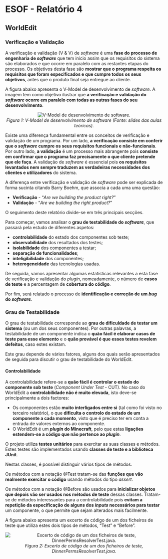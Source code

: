 # ESOF - Relatório 4
## WorldEdit

### Verificação e Validação

A verificação e validação (V & V) de *software* é uma __fase do processo de engenharia de *software*__ que tem início assim que os requisitos
do sistema são elaborados e que ocorre em paralelo com as restantes etapas do processo. Os objetivos desta fase são __mostrar que o 
programa respeita os requisitos que foram especificados e que cumpre todos os seus objetivos__, antes que o produto final seja entregue
ao cliente.

A figura abaixo apresenta o V-Model de desenvolvimento de *software*. A imagem tem como objetivo ilustrar que __a verificação e validação
do *software* ocorre em paralelo com todas as outras fases do seu desenvolvimento__.

<p align="center">
	<img src="resources/R4/v_model.png" alt="V-Model de desenvolvimento de software." />
	<em><br>Figura 1: V-Model de desenvolvimento de software (Fonte: slides das aulas teóricas).</em>
</p>

Existe uma diferença fundamental entre os conceitos de verificação e validação de um programa. Por um lado, __a verificação 
consiste em conferir que o *software* cumpre os seus requisitos funcionais e não-funcionais__. Por outro lado, __a validação__ 
é um processo mais abrangente pois __consiste em confirmar que o programa faz precisamente o que cliente pretende que ele faça__. 
A validação de *software* é essencial pois __os requisitos levantados nem sempre traduzem as verdadeiras necessidades dos clientes 
e utilizadores__ do sistema.

A diferença entre verificação e validação de *software* pode ser explicada de forma sucinta citando Barry Boehm, que associa 
a cada uma uma questão:

 * __Verificação__ - “*Are we building the product right?*”
 * __Validação__ - “*Are we building the right product?*”

O seguimento deste relatório divide-se em três principais secções.

Para começar, vamos analisar o __grau de testabilidade do *software*__, que passará pela estudo de diferentes aspetos:
 * __controlabilidade__ do estado dos componentes sob teste;
 * __observabilidade__ dos resultados dos testes;
 * __isolabilidade__ dos componentes a testar;
 * __separação de funcionalidades__;
 * __inteligibilidade__ dos componentes;
 * __heterogeneidade__ das tecnologias usadas.

De seguida, vamos apresentar algumas estatísticas relevantes a esta fase de verificação e validação do *plugin*, nomeadamente,
o número de __casos de teste__ e a percentagem de __cobertura do código__.

Por fim, será relatado o processo de __identificação e correção de um *bug* do *software*__.

### Grau de Testabilidade 

O grau de testabilidade corresponde ao __grau de dificuldade de testar um sistema__ (ou um dos seus componentes). 
Por outras palavras, a testabilidade de um componente indica o __quão fácil é elaborar casos de teste para esse elemento__ 
e o __quão provável é que esses testes revelem defeitos__, caso estes existam. 

Este grau depende de vários fatores, alguns dos quais serão apresentados de seguida para discutir o grau de testabilidade do WorldEdit.

#### Controlabilidade

A controlabilidade refere-se a __quão fácil é controlar o estado do componente sob teste__ (*Component Under Test* - CUT).
No caso do WorldEdit a __controlabilidade não é muito elevada__, isto deve-se principalmente a dois factores:
 * Os componentes estão __muito interligados entre si__ (tal como foi visto no terceiro relatório), o que __dificulta o controlo do 
estado de um componente a cada momento__, visto que é preciso ter em conta a entrada de valores externos ao componente.
 * O WorldEdit é um __*plugin* do Minecraft__, pelo que estas __ligações estendem-se a código que não pertence ao *plugin*__.

O projeto utiliza __testes unitários__ para exercitar as suas classes e métodos.  Estes testes são implementados usando __classes
de teste e a biblioteca JUnit__. 

Nestas classes, é possível distinguir vários tipos de métodos. 

Os métodos com a notação @Test tratam-se das __funções que vão realmente exercitar o código__ usando métodos do tipo *assert*. 

Os métodos com a notação @Before são usados para __inicializar objetos que depois vão ser usados nos métodos de teste__ dessas 
classes. Tratam-se de métodos interessantes para a controlabilidade pois __evitam a repetição da especificação de alguns dos 
*inputs* necessários para testar__ um componente, o que permite que sejam alterados mais facilmente.

A figura abaixo apresenta um excerto de código de um dos ficheiros de teste que utiliza estes dois tipos de métodos, “Test” e “Before”.

<p align="center">
	<img src="resources/R4/codigo_teste.png" alt="Excerto de código de um dos ficheiros de teste, DinnerPermsResolverTest.java." />
	<em><br>Figura 2: Excerto de código de um dos ficheiros de teste, DinnerPermsResolverTest.java.</em>
</p>
